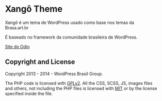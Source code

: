 # Xangô Theme #

Xangô é um tema de WordPress usado como base nos temas da Brasa.art.br

É baseado no framework da comunidade brasileira de WordPress.

[Site do Odin ](https://wpod.in)
 
## Copyright and License ##

Copyright 2013 - 2014 - WordPress Brasil Group.

The PHP code is licensed with [GPLv2](http://www.gnu.org/licenses/gpl-2.0.txt).
All the CSS, SCSS, JS, images files and others, not including the PHP files is licensed with [MIT](http://opensource.org/licenses/MIT) or by the license specified inside the file.
